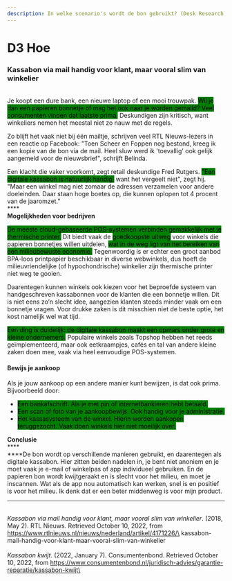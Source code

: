 ```yaml
---
description: In welke scenario's wordt de bon gebruikt? (Desk Research)
---
```


# D3 Hoe

### Kassabon via mail handig voor klant, maar vooral slim van winkelier

\
Je koopt een dure bank, een nieuwe laptop of een mooi trouwpak. <mark style="background-color:green;">Wil je dan een papieren bonnetje of mag het ook naar je worden gemaild? Veel consumenten vinden dat laatste prima.</mark> Deskundigen zijn kritisch, want winkeliers nemen het meestal niet zo nauw met de regels.

Zo blijft het vaak niet bij één mailtje, schrijven veel RTL Nieuws-lezers in een reactie op Facebook: "Toen Scheer en Foppen nog bestond, kreeg ik een kopie van de bon via de mail. Heel sluw werd ik 'toevallig' ook gelijk aangemeld voor de nieuwsbrief", schrijft Belinda.

Een klacht die vaker voorkomt, zegt retail deskundige Fred Rutgers. <mark style="background-color:green;">"Een digitale kassabon is natuurlijk handig,</mark> want het vergeelt niet", zegt hij. "Maar een winkel mag niet zomaar de adressen verzamelen voor andere doeleinden. Daar staan hoge boetes op, die kunnen oplopen tot 4 procent van de jaaromzet."\
****\
**Mogelijkheden voor bedrijven**

<mark style="background-color:green;">De meeste cloud-gebaseerde POS-systemen verbinden gemakkelijk met je thermische printer.</mark> Dit biedt vaak de <mark style="background-color:green;">goedkoopste uitweg</mark> voor winkels die papieren bonnetjes willen uitdelen, <mark style="background-color:green;">wat in de weg ligt van het bereiken van een milieubewuste economie.</mark> Tegenwoordig is er echter een groot aanbod BPA-loos printpapier beschikbaar in diverse webwinkels, dus hoeft de milieuvriendelijke (of hypochondrische) winkelier zijn thermische printer niet weg te gooien.

Daarentegen kunnen winkels ook kiezen voor het beproefde systeem van handgeschreven kassabonnen voor de klanten die een bonnetje willen. Dit is niet eens zo’n slecht idee, aangezien klanten steeds minder vaak om een bonnetje vragen. Voor drukke zaken is dit misschien niet de beste optie, het kost namelijk wel wat tijd.

<mark style="background-color:green;">Een ding is duidelijk: de digitale kassabon maakt een opmars onder grote en kleine ondernemers.</mark> Populaire winkels zoals Topshop hebben het reeds geïmplementeerd, maar ook eetkraampjes, cafés en tal van andere kleine zaken doen mee, vaak via heel eenvoudige POS-systemen.

#### Bewijs je aankoop

Als je jouw aankoop op een andere manier kunt bewijzen, is dat ook prima. Bijvoorbeeld door:

* <mark style="background-color:green;">Een bankafschrift. Als je met pin of internetbankieren hebt betaald.</mark>
* <mark style="background-color:green;">Een scan of foto van je aankoopbewijs. Ook handig voor je administratie.</mark>
* <mark style="background-color:green;">Het kassasysteem van de winkel. Hierin worden aankopen teruggezocht. Vaak doen winkels hier niet moeilijk over.</mark>

**Conclusie**\
****\
****De bon wordt op verschillende manieren gebruikt, en daarentegen als digitale kassabon. Hier zitten beiden nadelen in, je bent niet anoniem en je moet vaak je e-mail of winkelpas of app individueel gebruiken. En de papieren bon wordt kwijtgeraakt en is slecht voor het milieu, en moet je inscannen. Wat als de app nou automatisch kan werken, snel is en positief is voor het milieu. Ik denk dat er een beter middenweg is voor mijn product.

****

\
_Kassabon via mail handig voor klant, maar vooral slim van winkelier_. (2018, May 2). RTL Nieuws. Retrieved October 10, 2022, from https://www.rtlnieuws.nl/nieuws/nederland/artikel/4171226/\
kassabon-mail-handig-voor-klant-maar-vooral-slim-van-winkelier\
\
_Kassabon kwijt_. (2022, January 7). Consumentenbond. Retrieved October 10, 2022, from https://www.consumentenbond.nl/juridisch-advies/garantie-reparatie/kassabon-kwijt\
